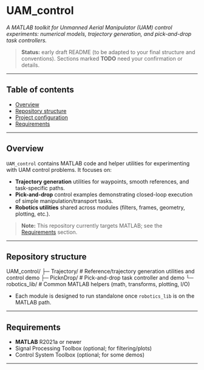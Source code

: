# UAM_control

*A MATLAB toolkit for Unmanned Aerial Manipulator (UAM) control experiments: numerical models, trajectory generation, and pick-and-drop task controllers.*

> **Status:** early draft README (to be adapted to your final structure and conventions). Sections marked **TODO** need your confirmation or details.

---

## Table of contents
- [Overview](#overview)
- [Repository structure](#repository-structure)
- [Project configuration](#project-configuration)
- [Requirements](#Requirements)

---

## Overview
`UAM_control` contains MATLAB code and helper utilities for experimenting with UAM control problems. It focuses on:

- **Trajectory generation** utilities for waypoints, smooth references, and task-specific paths.
- **Pick-and-drop** control examples demonstrating closed-loop execution of simple manipulation/transport tasks.
- **Robotics utilities** shared across modules (filters, frames, geometry, plotting, etc.).

> **Note:** This repository currently targets MATLAB; see the [Requirements](#requirements) section.

---

## Repository structure
UAM_control/
├─ Trajectory/ # Reference/trajectory generation utilities and control demo
├─ PicknDrop/ # Pick-and-drop task controller and demo
└─ robotics_lib/ # Common MATLAB helpers (math, transforms, plotting, I/O)

- Each module is designed to run standalone once `robotics_lib` is on the MATLAB path.

---

## Requirements
- **MATLAB** R2021a or newer  
- Signal Processing Toolbox (optional; for filtering/plots)  
- Control System Toolbox (optional; for some demos)

---
